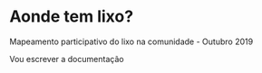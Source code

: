 # Aonde tem lixo?
Mapeamento participativo do lixo na comunidade - Outubro 2019

Vou escrever a documentação  

